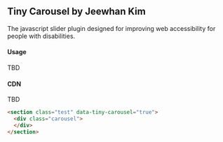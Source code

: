 Tiny Carousel by Jeewhan Kim
-------

[1]: <https://github.com/JeewhanKim/tiny-carousel>

The javascript slider plugin designed for improving web accessibility for people with disabilities.

#### Usage

TBD

#### CDN

TBD


```html
<section class="test" data-tiny-carousel="true">
  <div class="carousel">
  </div>
</section>
```